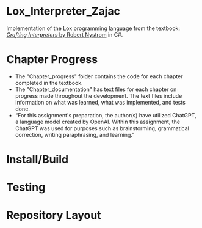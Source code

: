 # Lox_Interpreter_Zajac
Implementation of the Lox programming language from the textbook: [*Crafting Interpreters* by Robert Nystrom](https://craftinginterpreters.com/) in C#.

# Chapter Progress
- The "Chapter_progress" folder contains the code for each chapter completed in the textbook. 
- The "Chapter_documentation" has text files for each chapter on progress made throughout the development. The text files include information on what was learned, what was implemented, and tests done. 
- “For this assignment's preparation, the author(s) have utilized ChatGPT, a language model created by OpenAI. 
Within this assignment, the ChatGPT was used for purposes such as brainstorming, grammatical correction, writing paraphrasing, and learning.”
# Install/Build

# Testing

# Repository Layout

